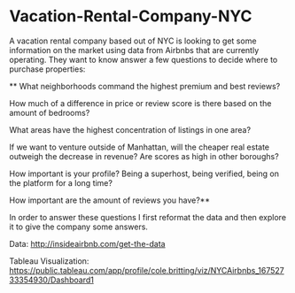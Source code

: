 # Vacation-Rental-Company-NYC
A vacation rental company based out of NYC is looking to get some information on the market using data from Airbnbs that are currently operating. They want to know answer a few questions to decide where to purchase properties:

**  What neighborhoods command the highest premium and best reviews? 

  How much of a difference in price or review score is there based on the amount of bedrooms? 

  What areas have the highest concentration of listings in one area?

  If we want to venture outside of Manhattan, will the cheaper real estate outweigh the decrease in revenue? Are scores as high in other boroughs?

  How important is your profile? Being a superhost, being verified, being on the platform for a long time?

  How important are the amount of reviews you have?**

In order to answer these questions I first reformat the data and then explore it to give the company some answers.

Data: http://insideairbnb.com/get-the-data

Tableau Visualization: https://public.tableau.com/app/profile/cole.britting/viz/NYCAirbnbs_16752733354930/Dashboard1
